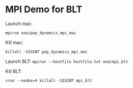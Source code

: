 # MPI Demo for BLT

Launch mac:

`mpirun exe/pop_dynamics_mpi_mac`

Kill mac:

`killall -SIGINT pop_dynamics_mpi_mac`


Launch BLT:
`mpirun --hostfile hostfile.txt exe/mpi_blt `

Kill BLT:

`srun --nodes=4 killall -SIGINT mpi_blt`

